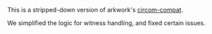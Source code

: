 This is a stripped-down version of arkwork's [circom-compat](https://github.com/arkworks-rs/circom-compat).

We simplified the logic for witness handling, and fixed certain issues.
